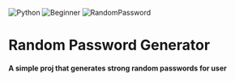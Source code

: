 ![Python](https://img.shields.io/badge/Python-3776AB.svg?style=flat&logo=Python&logoColor=white)
![Beginner](https://img.shields.io/badge/Beginner-blue?style=flat&logo=Python&logoColor=white)
![RandomPassword](https://img.shields.io/badge/Random%20Password%20Generator-important?style=flat)

# Random Password Generator
#### A simple proj that generates strong random passwords for user
